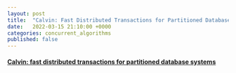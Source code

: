 ```yaml
---
layout: post
title:  "Calvin: Fast Distributed Transactions for Partitioned Database Systems"
date:   2022-03-15 21:10:00 +0000
categories: concurrent_algorithms
published: false
---
```




#### [Calvin: fast distributed transactions for partitioned database systems](https://dl.acm.org/doi/10.1145/2213836.2213838)
